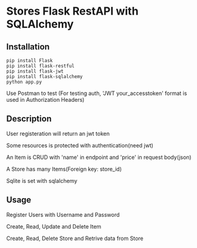 # Stores Flask RestAPI with SQLAlchemy

## Installation

```
pip install Flask
pip install flask-restful
pip install flask-jwt
pip install flask-sqlalchemy
python app.py
```

Use Postman to test (For testing auth, 'JWT your_accesstoken' format is used in Authorization Headers)

## Description

User registeration will return an jwt token

Some resources is protected with authentication(need jwt)

An Item is CRUD with 'name' in endpoint and 'price' in request body(json)

A Store has many Items(Foreign key: store_id)

Sqlite is set with sqlalchemy

## Usage

Register Users with Username and Password

Create, Read, Update and Delete Item

Create, Read, Delete Store and Retrive data from Store
